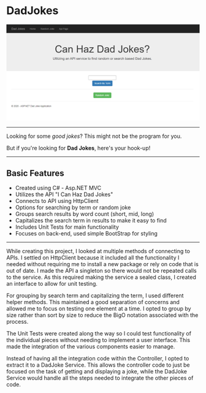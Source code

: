 # DadJokes
![Welcome to Dad Jokes](https://github.com/dmcochener/DadJokes/blob/master/dadjokes.PNG)

---

Looking for some _good jokes_? This might not be the program for you.
    
But if you're looking for **Dad Jokes**, here's your hook-up!

---
## Basic Features
- Created using C# - Asp.NET MVC
- Utilizes the API "I Can Haz Dad Jokes"
- Connects to API using HttpClient
- Options for searching by term or random joke
- Groups search results by word count (short, mid, long)
- Capitalizes the search term in results to make it easy to find
- Includes Unit Tests for main functionality
- Focuses on back-end, used simple BootStrap for styling

---
While creating this project, I looked at multiple methods of connecting to APIs. I settled on HttpClient because it included all the functionality I needed without requiring me to install a new package or rely on code that is out of date. I made the API a singleton so there would not be repeated calls to the service. As this required making the service a sealed class, I created an interface to allow for unit testing.

For grouping by search term and capitalizing the term, I used different helper methods. This maintained a good separation of concerns and allowed me to focus on testing one element at a time. I opted to group by size rather than sort by size to reduce the BigO notation associated with the process.

The Unit Tests were created along the way so I could test functionality of the individual pieces without needing to implement a user interface. This made the integration of the various components easier to manage.

Instead of having all the integration code within the Controller, I opted to extract it to a DadJoke Service. This allows the controller code to just be focused on the task of getting and displaying a joke, while the DadJoke Service would handle all the steps needed to integrate the other pieces of code.
